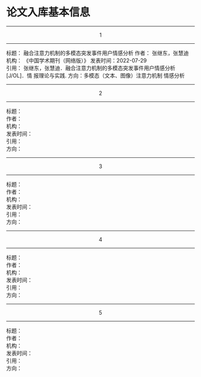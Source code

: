 # 论文入库基本信息

---
<center>1</center>

---
标题：  融合注意力机制的多模态突发事件用户情感分析
作者：  张继东，张慧迪
机构：  《中国学术期刊（网络版）》
发表时间：2022-07-29  
引用：  张继东，张慧迪．融合注意力机制的多模态突发事件用户情感分析[J/OL]．情
报理论与实践.
方向：多模态（文本、图像）注意力机制 情感分析

---
<center>2</center>

---
标题：  
作者：  
机构：  
发表时间：  
引用：  
方向：

---
<center>3</center>

---
标题：  
作者：  
机构：  
发表时间：  
引用：  
方向：

---
<center>4</center>

---
标题：  
作者：  
机构：  
发表时间：  
引用：  
方向：

---
<center>5</center>

---
标题：  
作者：  
机构：  
发表时间：  
引用：  
方向：
